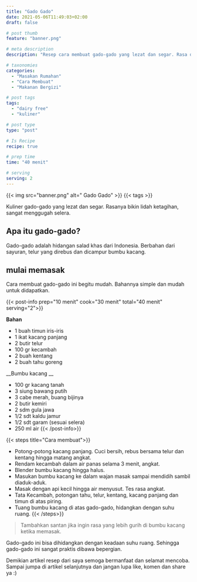 ```yaml
---
title: "Gado Gado"
date: 2021-05-06T11:49:03+02:00
draft: false

# post thumb
feature: "banner.png"

# meta description
description: "Resep cara membuat gado-gado yang lezat dan segar. Rasa dari gado-gado ini membuat lidah ketagihan."

# taxonomies
categories:
  - "Masakan Rumahan"
  - "Cara Membuat"
  - "Makanan Bergizi"

# post tags
tags:
  - "dairy free"
  - "kuliner"

# post type
type: "post"

# Is Recipe
recipe: true

# prep time
time: "40 menit"

# serving
serving: 2
---
```


{{< img src="banner.png" alt=" Gado Gado" >}}
{{< tags >}}

Kuliner gado-gado yang lezat dan segar. Rasanya bikin lidah ketagihan, sangat menggugah selera.

## Apa itu gado-gado?

Gado-gado adalah hidangan salad khas dari Indonesia. Berbahan dari sayuran, telur yang direbus dan dicampur bumbu kacang.

## mulai memasak

Cara membuat gado-gado ini begitu mudah. Bahannya simple dan mudah untuk didapatkan.

{{< post-info prep="10 menit" cook="30 menit" total="40 menit" serving="2">}}

__Bahan__

-   1 buah timun iris-iris
-   1 ikat kacang panjang
-   2 butir telur
-   100 gr kecambah
-   2 buah kentang
-   2 buah tahu goreng

__Bumbu kacang __

-   100 gr kacang tanah
-   3 siung bawang putih
-   3 cabe merah, buang bijinya
-   2 butir kemiri
-   2 sdm gula jawa
-   1/2 sdt kaldu jamur
-   1/2 sdt garam (sesuai selera)
-   250 ml air
{{< /post-info>}}

{{< steps title="Cara membuat">}}
-   Potong-potong kacang panjang. Cuci bersih, rebus bersama telur dan kentang hingga matang angkat.
-   Rendam kecambah dalam air panas selama 3 menit, angkat.
-   Blender bumbu kacang hingga halus.
-   Masukan bumbu kacang ke dalam wajan masak sampai mendidih sambil diaduk-aduk.
-   Masak dengan api kecil hingga air menyusut. Tes rasa angkat.
-   Tata Kecambah, potongan tahu, telur, kentang, kacang panjang dan timun di atas piring.
-   Tuang bumbu kacang di atas gado-gado, hidangkan dengan suhu ruang.
{{< /steps>}}

> Tambahkan santan jika ingin rasa yang lebih gurih di bumbu kacang ketika memasak.

Gado-gado ini bisa dihidangkan dengan keadaan suhu ruang. Sehingga gado-gado ini sangat praktis dibawa bepergian.

Demikian artikel resep dari saya semoga bermanfaat dan selamat mencoba. Sampai jumpa di artikel selanjutnya dan jangan lupa like, komen dan share ya :)